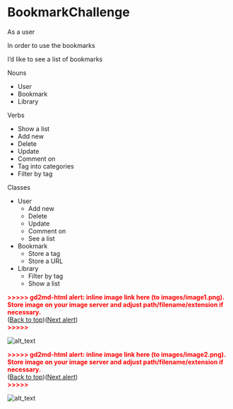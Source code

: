 # BookmarkChallenge

As a user

In order to use the bookmarks

I’d like to see a list of bookmarks

Nouns

- User
- Bookmark
- Library

Verbs

- Show a list
- Add new
- Delete
- Update
- Comment on
- Tag into categories
- Filter by tag

Classes

- User
  - Add new
  - Delete
  - Update
  - Comment on
  - See a list
- Bookmark
  - Store a tag
  - Store a URL
- Library
  - Filter by tag
  - Show a list

<p id="gdcalert1" ><span style="color: red; font-weight: bold">>>>>>  gd2md-html alert: inline image link here (to images/image1.png). Store image on your image server and adjust path/filename/extension if necessary. </span><br>(<a href="#">Back to top</a>)(<a href="#gdcalert2">Next alert</a>)<br><span style="color: red; font-weight: bold">>>>>> </span></p>

![alt_text](images/image1.png "image_tooltip")

<p id="gdcalert2" ><span style="color: red; font-weight: bold">>>>>>  gd2md-html alert: inline image link here (to images/image2.png). Store image on your image server and adjust path/filename/extension if necessary. </span><br>(<a href="#">Back to top</a>)(<a href="#gdcalert3">Next alert</a>)<br><span style="color: red; font-weight: bold">>>>>> </span></p>

![alt_text](images/image2.png "image_tooltip")
